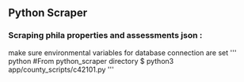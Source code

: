 ## Python Scraper 

### Scraping phila properties and assessments json : 
make sure environmental variables for database connection are set 
''' python
#From python_scraper directory
$ python3 app/county_scripts/c42101.py
'''